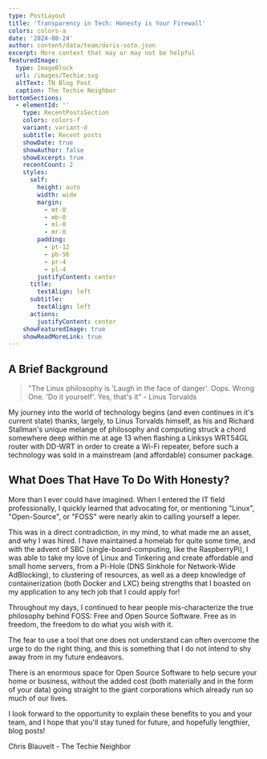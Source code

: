 ```yaml
---
type: PostLayout
title: 'Transparency in Tech: Honesty is Your Firewall'
colors: colors-a
date: '2024-08-24'
author: content/data/team/doris-soto.json
excerpt: More context that may or may not be helpful
featuredImage:
  type: ImageBlock
  url: /images/Techie.svg
  altText: TN Blog Post
  caption: The Techie Neighbor
bottomSections:
  - elementId: ''
    type: RecentPostsSection
    colors: colors-f
    variant: variant-d
    subtitle: Recent posts
    showDate: true
    showAuthor: false
    showExcerpt: true
    recentCount: 2
    styles:
      self:
        height: auto
        width: wide
        margin:
          - mt-0
          - mb-0
          - ml-0
          - mr-0
        padding:
          - pt-12
          - pb-56
          - pr-4
          - pl-4
        justifyContent: center
      title:
        textAlign: left
      subtitle:
        textAlign: left
      actions:
        justifyContent: center
    showFeaturedImage: true
    showReadMoreLink: true
---
```

## A Brief Background

> "The Linux philosophy is 'Laugh in the face of danger'. Oops. Wrong One. 'Do it yourself'. Yes, that's it" - Linus Torvalds

My journey into the world of technology begins  (and even continues in it's current state) thanks, largely, to Linus Torvalds himself, as his and Richard Stallman's unique melange of philosophy and computing struck a chord somewhere deep within me at age 13 when flashing a Linksys WRT54GL router with DD-WRT in order to create a Wi-Fi repeater, before such a technology was sold in a mainstream (and affordable) consumer package. 

## What Does That Have To Do With Honesty?

More than I ever could have imagined.  When I entered the IT field professionally, I quickly learned that advocating for, or mentioning "Linux", "Open-Source", or "FOSS" were nearly akin to calling yourself a leper. 



This was in a direct contradiction, in my mind, to what made me an asset, and why I was hired.  I have maintained a homelab for quite some time, and with the advent of SBC (single-board-computing, like the RaspberryPi), I was able to take my love of Linux and Tinkering and create affordable and small home servers, from a Pi-Hole (DNS Sinkhole for Network-Wide AdBlocking), to clustering of resources, as well as a deep knowledge of containerization (both Docker and LXC) being strengths that I boasted on my application to any tech job that I could apply for!

Throughout my days, I continued to hear people mis-characterize the true philosophy behind FOSS: Free and Open Source Software. Free as in freedom, the freedom to do what you wish with it. 



The fear to use a tool that one does not understand can often overcome the urge to do the right thing, and this is something that I do not intend to shy away from in my future endeavors. 



There is an enormous space for Open Source Software to help secure your home or business, without the added cost (both materially and in the form of your data) going straight to the giant corporations which already run so much of our lives.



I look forward to the opportunity to explain these benefits to you and your team, and I hope that you'll stay tuned for future, and hopefully lengthier, blog posts!



Chris Blauvelt - The Techie Neighbor 
